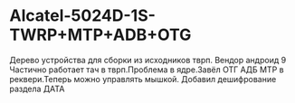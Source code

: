 # Alcatel-5024D-1S-TWRP+MTP+ADB+OTG
Дерево устройства для сборки из исходников тврп.
Вендор андроид 9
Частично работает тач в тврп.Проблема в ядре.Завёл ОТГ АДБ МТР в реквери.Теперь можно управлять мышкой.
Добавил дешифрование раздела ДАТА
